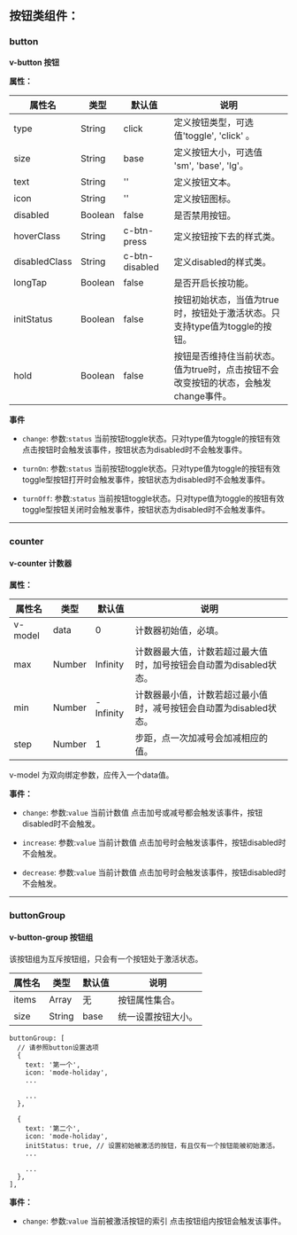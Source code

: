 ## 按钮类组件：

### button

**v-button 按钮**

**属性：**

属性名   |    类型   |     默认值     |     说明
----    | ----    | ----    | ----    |
type |  String  | click | 定义按钮类型，可选值'toggle', 'click' 。
size  | String  | base |  定义按钮大小，可选值 'sm', 'base', 'lg'。
text  | String  | ''  |  定义按钮文本。
icon  | String  | ''  |  定义按钮图标。
disabled | Boolean | false | 是否禁用按钮。
hoverClass | String | c-btn-press | 定义按钮按下去的样式类。
disabledClass | String | c-btn-disabled | 定义disabled的样式类。
longTap   | Boolean | false | 是否开启长按功能。
initStatus | Boolean |  false |  按钮初始状态，当值为true时，按钮处于激活状态。只支持type值为toggle的按钮。
hold | Boolean | false | 按钮是否维持住当前状态。值为true时，点击按钮不会改变按钮的状态，会触发change事件。

**事件**

- `change`:
  参数:`status` 当前按钮toggle状态。只对type值为toggle的按钮有效
  点击按钮时会触发该事件，按钮状态为disabled时不会触发事件。

- `turnOn`:
  参数:`status` 当前按钮toggle状态。只对type值为toggle的按钮有效
  toggle型按钮打开时会触发事件，按钮状态为disabled时不会触发事件。

- `turnOff`:
  参数:`status` 当前按钮toggle状态。只对type值为toggle的按钮有效
  toggle型按钮关闭时会触发事件，按钮状态为disabled时不会触发事件。



---

### counter

#### v-counter 计数器

**属性：**

属性名   |    类型   |     默认值     |     说明
----    | ----    | ----    | ----    |
v-model | data    |   0      |   计数器初始值，必填。
max     | Number  |   Infinity |  计数器最大值，计数若超过最大值时，加号按钮会自动置为disabled状态。
min     | Number  |   -Infinity |  计数器最小值，计数若超过最小值时，减号按钮会自动置为disabled状态。
step    | Number   |  1   | 步距，点一次加减号会加减相应的值。


v-model 为双向绑定参数，应传入一个data值。

**事件：**

- `change`:
  参数:`value` 当前计数值
  点击加号或减号都会触发该事件，按钮disabled时不会触发。

- `increase`:
  参数:`value` 当前计数值
  点击加号时会触发该事件，按钮disabled时不会触发。

- `decrease`:
 参数:`value` 当前计数值
  点击加号时会触发该事件，按钮disabled时不会触发。


---
### buttonGroup

#### v-button-group 按钮组

该按钮组为互斥按钮组，只会有一个按钮处于激活状态。


属性名   |    类型   |     默认值     |     说明
----    | ----    | ----    | ----    |
items  | Array    |     无     |   按钮属性集合。
size     | String  |   base |  统一设置按钮大小。


```
buttonGroup: [
  // 请参照button设置选项
  {
    text: '第一个',
    icon: 'mode-holiday',
    ...

    ...
  },

  {
    text: '第二个',
    icon: 'mode-holiday',
    initStatus: true, // 设置初始被激活的按钮，有且仅有一个按钮能被初始激活。
    ...

    ...
  },
],

```

**事件：**

- `change`:
  参数:`value` 当前被激活按钮的索引
  点击按钮组内按钮会触发该事件。
